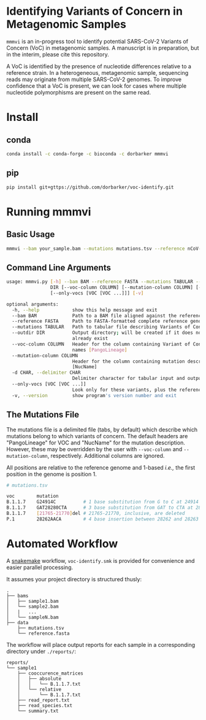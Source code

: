 # Identifying Variants of Concern in Metagenomic Samples

`mmmvi` is an in-progress tool to identify potential SARS-CoV-2 Variants of Concern
(VoC) in metagenomic samples. A manuscript is in preparation, but in the interim,
please cite this repository.

A VoC is identified by the presence of nucleotide differences relative to a
reference strain. In a heterogeneous, metagenomic sample, sequencing reads may
originate from multiple SARS-CoV-2 genomes. To improve confidence that a VoC is
present, we can look for cases where multiple nucleotide polymorphisms are
present on the same read.

# Install

## conda
```sh
conda install -c conda-forge -c bioconda -c dorbarker mmmvi
```

## pip
```sh
pip install git+gttps://github.com/dorbarker/voc-identify.git
```

# Running mmmvi

## Basic Usage

```sh
mmmvi --bam your_sample.bam --mutations mutations.tsv --reference nCoV-2019.fasta --outdir reports/your_sample
```

## Command Line Arguments

```sh
usage: mmmvi.py [-h] --bam BAM --reference FASTA --mutations TABULAR --outdir
                DIR [--voc-column COLUMN] [--mutation-column COLUMN] [-d CHAR]
                [--only-vocs [VOC [VOC ...]]] [-v]

optional arguments:
  -h, --help            show this help message and exit
  --bam BAM             Path to a BAM file aligned against the reference
  --reference FASTA     Path to FASTA-formatted complete reference genome
  --mutations TABULAR   Path to tabular file describing Variants of Concern
  --outdir DIR          Output directory; will be created if it does not
                        already exist
  --voc-column COLUMN   Header for the column containing Variant of Concern
                        names [PangoLineage]
  --mutation-column COLUMN
                        Header for the column containing mutation descriptions
                        [NucName]
  -d CHAR, --delimiter CHAR
                        Delimiter character for tabular input and output [TAB]
  --only-vocs [VOC [VOC ...]]
                        Look only for these variants, plus the reference
  -v, --version         show program's version number and exit
```

## The Mutations File

The mutations file is a delimited file (tabs, by default) which describe which
mutations belong to which variants of concern. The default headers are
"PangoLineage" for VOC and "NucName" for the mutation description. However,
these may be overridden by the user with `--voc-column` and `--mutation-column`,
respectively. Additional columns are ignored.

All positions are relative to the reference genome and 1-based _i.e.,_ the first
position in the genome is position 1.

```sh
# mutations.tsv

voc        mutation
B.1.1.7    G24914C          # 1 base substitution from G to C at 24914
B.1.1.7    GAT28280CTA      # 3 base substitution from GAT to CTA at 282280-282282
B.1.1.7    [21765-21770]del # 21765-21770, inclusive, are deleted
P.1        28262AACA        # 4 base insertion between 28262 and 28263
```

# Automated Workflow
A [snakemake](https://snakemake.readthedocs.io/en/stable/) workflow,
`voc-identify.smk` is provided for convenience and easier parallel processing.

It assumes your project directory is structured thusly:

```
.
├── bams
│   ├── sample1.bam 
│   └── sample2.bam
│   |   ...
│   └── sampleN.bam
├── data
    ├── mutations.tsv
    └── reference.fasta
```

The workflow will place output reports for each sample in a corresponding
directory under `./reports/`:

```
reports/
└── sample1
    ├── cooccurence_matrices
    │   ├── absolute
    │   │   └── B.1.1.7.txt
    │   └── relative
    │       └── B.1.1.7.txt
    ├── read_report.txt
    ├── read_species.txt
    └── summary.txt
```
